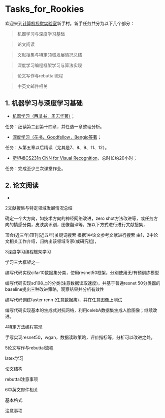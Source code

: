 # Tasks_for_Rookies

欢迎来到[计算机视觉实验室](http://cv.nankai.edu.cn/)新手村。新手任务共分为以下几个部分：

>机器学习与深度学习基础

>论文阅读

>文献搜集与特定领域发展情况总结

>深度学习编程框架学习与算法实现

>论文写作与rebuttal流程

>中英文邮件相关


## 1. 机器学习与深度学习基础

+ [机器学习（西瓜书，周志华著）](https://www.zhihu.com/question/39945249)；

任务：细读第二到第十四章，并任选一章整理分析。

+ [深度学习（花书，Goodfellow，Bengio等著](https://github.com/zsdonghao/deep-learning-book/blob/master/dlbook_cn_public.pdf)；

任务：从第五章以后精读（尤其是7、8、9、11、12）。

+ [斯坦福CS231n CNN for Visual Recognition](https://www.bilibili.com/video/av53754154?from=search&seid=6020411155113851809)，总时长约20小时；

任务：完成至少三次课堂作业。


## 2. 论文阅读

+ 

2文献搜集与特定领域发展情况总结

确定一个大方向，如技术方向的神经网络改进，zero shot方法改进等，或任务方向的情感分类，皮肤病识别，图像翻译等，按以下方式进行进行文献搜集，

顶会(近三年)顶刊(近五年)关键词搜索
根据1中论文参考文献进行搜索
由1，2中论文相关工作介绍，归纳出该领域专家(或研究组)，

3深度学习编程框架学习

学习三大框架之一

编写代码实现cifar10数据集分类，使用resnet50框架，分别使用无/有预训练模型

编写代码实现sd198上的分类(注意数据读取速度)，并基于普通resnet 50分类器的baseline提出三种改进策略，观察结果并分析有效性

编写代码训练faster rcnn (任意数据集)，并在任意图像上测试

编写代码实现基本的生成式对抗网络，利用celebA数据集生成人脸图像；继续改进。

4特定方法编程实现

手写实现resnet50，wgan，数据读取策略，评价指标等，分析可以改进之处。

5论文写作与rebuttal流程

latex学习

论文结构

rebuttal注意事项

6中英文邮件相关

基本格式

注意事项